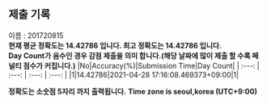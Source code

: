 


  
## 제출 기록  
이름 : 201720815  
**현재 평균 정확도는 14.42786 입니다. 최고 정확도는 14.42786 입니다.**  
**Day Count가 음수인 경우 감점 제출을 의미 합니다.(해당 날짜에 많이 제출 할 수록 페널티 점수가 커집니다.)**
|No|Accuracy(%)|Submission Time|Day Count|
| :---: | :---: | :---: | :---: |
|1|14.42786|2021-04-28 17:16:08.469373+09:00|1|


**정확도는 소숫점 5자리 까지 출력됩니다.**
**Time zone is seoul,korea (UTC+9:00)**
